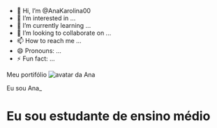 - 👋 Hi, I’m @AnaKarolina00
- 👀 I’m interested in ...
- 🌱 I’m currently learning ...
- 💞️ I’m looking to collaborate on ...
- 📫 How to reach me ...
- 😄 Pronouns: ...
- ⚡ Fun fact: ...
<!DOCTYPE html>
<html lang="pt-br">
<head>
    <meta charset="UTF-8">
    <meta name="viewport" content="width=device-width, initial-scale=1.0">
    <link rel="stylesheet" href="style.css"
    <title>Meu portifólio</title>
</head>
<body>
    <img src="img/avatar-perfil.png" alt="avatar da Ana" srcset="">
    <p>Eu sou Ana_</p>
    <h1>Eu sou estudante de ensino médio</h1>
</body>
</html>
<!---
AnaKarolina00/AnaKarolina00 is a ✨ special ✨ repository because its `README.md` (this file) appears on your GitHub profile.
You can click the Preview link to take a look at your changes.
--->
